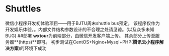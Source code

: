 # Shuttles
微信小程序开发初体验项目——用于BJTU周末shuttle bus预定。
该程序仅作为开发娱乐体验。。内部文件结构参数设计的不合理之处请见谅。(以及众多未知BUG)
##部署
**wxtour**为前端部分，由微信开发客户端上传。
其余部分上传至服务器**(https)**即可。
初步测试在CentOS+Nginx+Mysql+PHP(**腾讯云小程序解决方案**)的环境下成功
